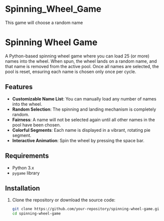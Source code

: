 # Spinning_Wheel_Game
This game will choose a random name

# Spinning Wheel Game

A Python-based spinning wheel game where you can load 25 (or more) names into the wheel. When spun, the wheel lands on a random name, and that name is removed from the active pool. Once all names are selected, the pool is reset, ensuring each name is chosen only once per cycle.

## Features

- **Customizable Name List**: You can manually load any number of names into the wheel.
- **Random Selection**: The spinning and landing mechanism is completely random.
- **Fairness**: A name will not be selected again until all other names in the pool have been chosen.
- **Colorful Segments**: Each name is displayed in a vibrant, rotating pie segment.
- **Interactive Animation**: Spin the wheel by pressing the space bar.

## Requirements

- Python 3.x
- `pygame` library

## Installation

1. Clone the repository or download the source code:
   ```bash
   git clone https://github.com/your-repository/spinning-wheel-game.git
   cd spinning-wheel-game
